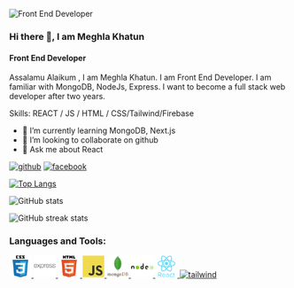 ![Front End Developer](https://scontent.fjsr11-1.fna.fbcdn.net/v/t39.30808-6/409406618_735626735121647_389134957898236579_n.jpg?_nc_cat=104&ccb=1-7&_nc_sid=783fdb&_nc_eui2=AeHl7xyEoqMJgDDAoE3XBhA3DuCmZsgtLdcO4KZmyC0t1yBVKYCUmPSafoQab3Rl-pZxUWS46c84GJv_TrIx2gCm&_nc_ohc=ORSLiOEpdu8AX9DHerw&_nc_ht=scontent.fjsr11-1.fna&oh=00_AfDeHkv4A5yIXKFkJYgQK7EctzFFlyLLM6TZkiCU7T2sEQ&oe=657901F2)
### Hi there 👋,  I am Meghla Khatun
#### Front End Developer

Assalamu Alaikum , I am Meghla Khatun. I am Front End Developer. I am familiar with MongoDB, NodeJs, Express. I want to become a full stack web developer after two years.

Skills: REACT / JS / HTML / CSS/Tailwind/Firebase

- 🌱 I’m currently learning MongoDB, Next.js 
- 👯 I’m looking to collaborate on github 
- 💬 Ask me about  React 


[<img src='https://cdn.jsdelivr.net/npm/simple-icons@3.0.1/icons/github.svg' alt='github' height='40'>](https://github.com/MeghlaKhatun)  [<img src='https://cdn.jsdelivr.net/npm/simple-icons@3.0.1/icons/facebook.svg' alt='facebook' height='40'>](https://www.facebook.com/meghla.khatun.944)  

[![Top Langs](https://github-readme-stats.vercel.app/api/top-langs/?username=MeghlaKhatun)](https://github.com/anuraghazra/github-readme-stats)

![GitHub stats](https://github-readme-stats.vercel.app/api?username=MeghlaKhatun&show_icons=true)  

![GitHub streak stats](https://streak-stats.demolab.com/?user=MeghlaKhatun)  

<h3 align="left">Languages and Tools:</h3>
<p align="left"> <a href="https://www.w3schools.com/css/" target="_blank" rel="noreferrer"> <img src="https://raw.githubusercontent.com/devicons/devicon/master/icons/css3/css3-original-wordmark.svg" alt="css3" width="40" height="40"/> </a> <a href="https://expressjs.com" target="_blank" rel="noreferrer"> <img src="https://raw.githubusercontent.com/devicons/devicon/master/icons/express/express-original-wordmark.svg" alt="express" width="40" height="40"/> </a> <a href="https://www.w3.org/html/" target="_blank" rel="noreferrer"> <img src="https://raw.githubusercontent.com/devicons/devicon/master/icons/html5/html5-original-wordmark.svg" alt="html5" width="40" height="40"/> </a> <a href="https://developer.mozilla.org/en-US/docs/Web/JavaScript" target="_blank" rel="noreferrer"> <img src="https://raw.githubusercontent.com/devicons/devicon/master/icons/javascript/javascript-original.svg" alt="javascript" width="40" height="40"/> </a> <a href="https://www.mongodb.com/" target="_blank" rel="noreferrer"> <img src="https://raw.githubusercontent.com/devicons/devicon/master/icons/mongodb/mongodb-original-wordmark.svg" alt="mongodb" width="40" height="40"/> </a> <a href="https://nodejs.org" target="_blank" rel="noreferrer"> <img src="https://raw.githubusercontent.com/devicons/devicon/master/icons/nodejs/nodejs-original-wordmark.svg" alt="nodejs" width="40" height="40"/> </a> <a href="https://reactjs.org/" target="_blank" rel="noreferrer"> <img src="https://raw.githubusercontent.com/devicons/devicon/master/icons/react/react-original-wordmark.svg" alt="react" width="40" height="40"/> </a> <a href="https://tailwindcss.com/" target="_blank" rel="noreferrer"> <img src="https://www.vectorlogo.zone/logos/tailwindcss/tailwindcss-icon.svg" alt="tailwind" width="40" height="40"/> </a> </p>



